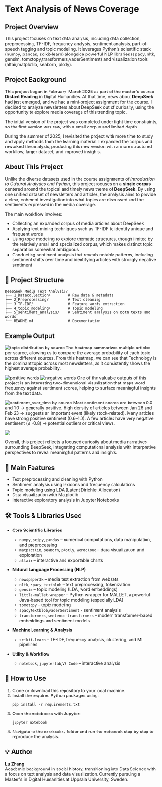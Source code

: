# Text Analysis of News Coverage

## Project Overview

This project focuses on text data analysis, including data collection, preprocessing, TF-IDF, frequency analysis, sentiment analysis, part-of-speech tagging and topic modeling. It leverages Python’s scientific stack (numpy, pandas, scikit-learn) alongside powerful NLP libraries (spacy, nltk, gensim, tomotopy,transformers,vaderSentiment) and visualization tools (altair,matplotlib, seaborn, plotly).

## Project Background

This project began in February–March 2025 as part of the master's course **Distant Reading** in Digital Humanities. At that time, news about **DeepSeek** had just emerged, and we had a mini-project assignment for the course. I decided to analyze newsletters about DeepSeek out of curiosity, using the opportunity to explore media coverage of this trending topic.

The initial version of the project was completed under tight time constraints, so the first version was raw, with a small corpus and limited depth.

During the summer of 2025, I revisited the project with more time to study and apply methods from the learning material. I expanded the corpus and reworked the analysis, producing this new version with a more structured workflow, larger dataset, and improved insights.

## About This Project

Unlike the diverse datasets used in the course assignments of *Introduction to Cultural Analytics and Python*, this project focuses on a **single corpus** centered around the topical and timely news theme of **DeepSeek**. By using one unified dataset of newsletters and articles, the analysis aims to provide a clear, coherent investigation into what topics are discussed and the sentiments expressed in the media coverage.

The main workflow involves:

- Collecting an expanded corpus of media articles about DeepSeek
- Applying text mining techniques such as TF-IDF to identify unique and frequent words
- Using topic modeling to explore thematic structures, though limited by the relatively small and specialized corpus, which makes distinct topic separation somewhat ambiguous
- Conducting sentiment analysis that reveals notable patterns, including sentiment shifts over time and identifying articles with strongly negative sentiment
## 📁 Project Structure


```
DeepSeek_Media_Text_Analysis/
├── 1_Datacollection/        # Raw data & metadata
├── 2_Preprocessing/         # Text cleaning
├── 3_TF-IDF/                # Feature words extraction
├── 4_topic_modeling/        # Topic modeling
├── 5_sentiment_analysis/    # Sentiment analysis on both texts and words
└── README.md                # Documentation
```
## Example Output
![topic distribution by source](4_topic_modeling/visualizations/topic_distribution_by_source.png)
The heatmap summarizes multiple articles per source, allowing us to compare the average probability of each topic across different sources. From this heatmap, we can see that Technology is the dominant topic across most newsletters, as it consistently shows the highest average probability.

![positive words](5_Sentiment_Analysis/visualizations/positive_word_frequency_vs_sentiment.png)
![negative words](5_Sentiment_Analysis/visualizations/negative_word_frequency_vs_sentiment.png)
One of the valuable outputs of this project is an interesting two-dimensional visualization that maps word frequency against sentiment scores, helping to surface meaningful insights from the text data.

![sentiment_over_time by source](5_Sentiment_Analysis/visualizations/sentiment_over_time.png)
Most sentiment scores are between 0.0 and 1.0 → generally positive.
High density of articles between Jan 26 and Feb 23 → suggests an important event (likely stock-related).
Many articles have strong positive sentiment (0.6–1.0).
A few articles have very negative sentiment (≤ -0.8) → potential outliers or critical views.

![](5_Sentiment_Analysis/visualizations/TF-IDF_heatmap_negtive_texts.png)

Overall, this project reflects a focused curiosity about media narratives surrounding DeepSeek, integrating computational analysis with interpretive perspectives to reveal meaningful patterns and insights.


## 🚀 Main Features

- Text preprocessing and cleaning with Python
- Sentiment analysis using lexicons and frequency calculations
- Topic modeling using LDA (Latent Dirichlet Allocation)
- Data visualization with Matplotlib
- Interactive exploratory analysis in Jupyter Notebooks

## 🛠 Tools & Libraries Used

* **Core Scientific Libraries**

  * `numpy`, `scipy`, `pandas` – numerical computations, data manipulation, and preprocessing
  * `matplotlib`, `seaborn`, `plotly`, `wordcloud` – data visualization and exploration
  * `altair` – interactive and exportable charts

* **Natural Language Processing (NLP)**

  * `newspaper3k` – media text extraction from websets
  * `nltk`, `spacy`, `textblob` – text preprocessing, tokenization
  * `gensim` – topic modeling (LDA, word embeddings)
  * `little-mallet-wrapper` – Python wrapper for MALLET, a powerful Java-based tool for topic modeling (especially LDA)
  * `tomotopy` - topic modeling
  * `spacytextblob`,`vaderSentiment` - sentiment analysis
  * `transformers`, `sentence-transformers` – modern transformer-based embeddings and sentiment models

* **Machine Learning & Analysis**

  * `scikit-learn` – TF-IDF, frequency analysis, clustering, and ML pipelines

* **Utility & Workflow**

  * `notebook`, `jupyterlab`,`VS Code`  – interactive analysis
 

## 📌 How to Use

1. Clone or download this repository to your local machine.
2. Install the required Python packages using:
   ```
   pip install -r requirements.txt
   ```
3. Open the notebooks with Jupyter:
   ```
   jupyter notebook
   ```
4. Navigate to the `notebooks/` folder and run the notebook step by step to reproduce the analysis.

## 💡 Author

**Lu Zhang**  
Academic background in social history, transitioning into Data Science with a focus on text analysis and data visualization. Currently pursuing a Master's in Digital Humanities at Uppsala University, Sweden.
